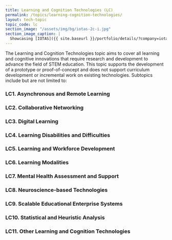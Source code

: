 ```yaml
---
title: Learning and Cognition Technologies (LC)  
permalink: /topics/learning-cognition-technologies/
layout: tech-topic
topic_code: lc
section_image: "/assets/img/bg/iotas-2c-i.jpg"
section_image_caption: |
  Showcasing [IOTAS]({{ site.baseurl }}/portfolio/details/?company=iotas-inc#iotas-inc)'s' Home app, featuring a unique floor plan view and Smart Stories™.
---
```

The Learning and Cognition Technologies topic aims to cover all learning and cognitive innovations that require research and development to advance the field of STEM education. This topic supports the development of a prototype or proof-of-concept and does not support curriculum development or incremental work on existing technologies. Subtopics include but are not limited to: 

### LC1. Asynchronous and Remote Learning  

### LC2. Collaborative Networking 

### LC3. Digital Learning 

### LC4. Learning Disabilities and Difficulties 

### LC5. Learning and Workforce Development 

### LC6. Learning Modalities 

### LC7. Mental Health Assessment and Support 

### LC8. Neuroscience-based Technologies 

### LC9. Scalable Educational Enterprise Systems  

### LC10. Statistical and Heuristic Analysis 

### LC11. Other Learning and Cognition Technologies 
